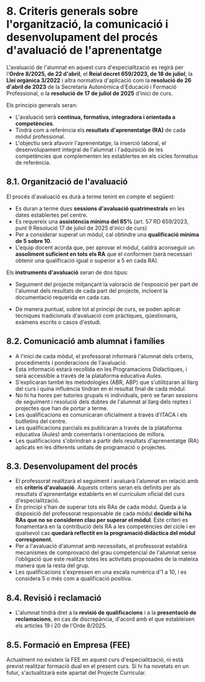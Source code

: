 # 8. Criteris generals sobre l'organització, la comunicació i desenvolupament del procés d'avaluació de l'aprenentatge

L'avaluació de l'alumnat en aquest curs d'especialització es regirà per l'**Ordre 8/2025, de 22 d'abril**, el **Reial decret 659/2023, de 18 de juliol**, la **Llei orgànica 3/2022** i altra normativa d'aplicació com la **resolució de 26 d'abril de 2023** de la Secretaría Autonòmica d'Educació i Formació Professional, o la **resolució de 17 de juliol de 2025** d'inici de curs.

Els principis generals seran:

* L'avaluació serà **contínua, formativa, integradora i orientada a competències**.
* Tindrà com a referència els **resultats d'aprenentatge (RA)** de cada mòdul professional.
* L'objectiu serà afavorir l'aprenentatge, la inserció laboral, el desenvolupament integral de l'alumnat i l'adquisició de les competències que complementen les establertes en els cicles formatius de referència.

## 8.1. Organització de l'avaluació

El procés d'avaluació es durà a terme tenint en compte el següent:

* Es duran a terme dues **sessions d'avaluació quatrimestrals** en les dates establertes pel centre.
* Es requereix una **assistència mínima del 85%** (art. 57 RD 659/2023, punt 9 Resolució 17 de juliol de 2025 d'inici de curs)
* Per a considerar superat un mòdul, cal obtindre una **qualificació mínima de 5 sobre 10**.
* L'equip docent acorda que, per aprovar el mòdul, caldrà aconseguir un **assoliment suficient en tots els RA** que el conformen (serà necessari obtenir una qualificació igual o superior a 5 en cada RA).

Els **instruments d'avaluació** seran de dos tipus:

* Seguiment del projecte mitjançant la valoració de l'exposició per part de l'alumnat dels resultats de cada part del projecte, incloent la documentació requerida en cada cas.

* De manera puntual, sobre tot al principi de curs, se poden aplicar tècniques tradicionals d'avaluació com pràctiques, qüestionaris, exàmens escrits o casos d'estudi.

## 8.2. Comunicació amb alumnat i famílies

* A l'inici de cada mòdul, el professorat informarà l'alumnat dels criteris, procediments i ponderacions de l'avaluació.
* Esta informació estarà recollida en les Programacions Didàctiques, i serà accessible a través de la plataforma educativa *Aules*.
* S'explicaran també les metodologies (ABR, ABP) que s'utilitzaran al llarg del curs i quina influència tindran en el resultat final de cada mòdul.
* No hi ha hores per tutories grupals ni individuals, però se faran sessions de seguiment i resolució dels dubtes de l'alumnat al llarg dels reptes i projectes que han de portar a terme. 
* Les qualificacions es comunicaran oficialment a través d'ITACA i els butlletins del centre.
* Les qualificacions parcials es publicaran a través de la plataforma educativa (Aules) amb comentaris i orientacions de millora.
* Les qualificacions s'obrindran a partir dels resultats d'aprenentatge (RA) aplicats en les diferents unitats de programació o projectes.

<!-- 
De la pàgina 14 de la guia:

És important que el PCCF reflectisca els acords aconseguits per l'equip educatiu en relació amb el tractament dels diferents RA dels mòduls. Això és: serà necessari superar tots els RA d'un mòdul per a considerar-lo superat? Què determinarà quins RA són imprescindibles per a aprovar i quins no?
-->

## 8.3. Desenvolupament del procés

<!-- Extret pràcticamen de l'exemple de la guia -->

* El professorat realitzarà el seguiment i avaluarà l'alumnat en relació amb els **criteris d'avaluació**. Aquests criteris seran els definits per als resultats d'aprenentatge establerts en el currículum oficial del curs d'especialització.
* En principi s'han de superar tots els RAs de cada mòdul. Queda a la disposició del professorat responsable de cada mòdul **decidir si hi ha RAs que no se consideren clau per superar el mòdul**. Este criteri es fonamentarà en la contribució dels RA a les competències del cicle i en qualsevol cas **quedarà reflectit en la programació didàctica del mòdul corresponent.**
* Per a l'avaluació d'alumnat amb necessitats, el professorat establirà mecanismes de comprovació del grau competencial de l'alumnat sense l'obligació que este realitze totes les activitats proposades de la mateixa manera que la resta del grup.
* Les qualificacions s'expressen en una escala numèrica d'1 a 10, i es considera 5 o més com a qualificació positiva.

## 8.4. Revisió i reclamació

* L'alumnat tindrà dret a la **revisió de qualificacions** i a la **presentació de reclamacions**, en cas de discrepància, d'acord amb el que estableixen els articles 19 i 20 de l'Orde 8/2025.

## 8.5. Formació en Empresa (FEE)

<!-- Extret del decret 114/2025

L'article 7 del Decret 114/2025 ens parla de la Formació en Empresa o Organisme equiparat, i s'indica que tot i no tenir currículum propi, contribueix al desenvolupament de part dels RA dels mòduls professionals i, de manera conjunta amb la formació al centr docent, a l'assoliment de les competències generals, professionals i per a l'ocupabilitat del cicle.

En aquest mateix article s'indiquen els següents criteris que ha de complir l'alumnat per iniciar l'FEE:

> – Tindre complits 16 anys.
> – Haver adquirit les competències relatives als riscos específics i les mesures de prevenció de riscos laborals en les activitats professionals corresponents al perfil professional segons es requerisca en la normativa vigent en matèria de prevenció de riscos laborals, per la qual cosa resulta obligatòria la seua ubicació temporal en el primer trimestre del primer curs.
> – Estar en condicions de complir amb tots els compromisos establits en l'article 153.3 del RD 659/2023, de 18 de juliol, d'Ordenació del Sistema de Formació Professional.
>
> Segons aquest article 153.3 del RD 659/2023, aquests compromisos són:
>
> a) Complir amb el calendari i horari formatiu establit en l'empresa o organisme equiparat, del qual han d'haver sigut prèviament informats.
>
> b) Complir amb les normes establides per l'empresa o organisme equiparat, especialment les referides a la prevenció de riscos laborals.
>
> c) Aplicar i complir adequadament amb les tasques formatives que se li encomanen en l'empresa o organisme equiparat, d'acord amb el pla de formació i la programació establida, respectant el règim intern de funcionament d'esta.
>
> d) Respectar i cuidar els mitjans materials que es posen a la seua disposició.
>
> e) Comunicar a l'empresa o organisme equiparat amb l'antelació que siga possible qualsevol absència.
>
> f) Respecten la màxima confidencialitat durant el seu període de formació en l'empresa o organisme equiparat i a la finalització d'esta. A més, no se li permet la reproducció o emmagatzematge de dades de l'empresa o organisme equiparat, ni la seua transmissió, qualsevol que siga el mitjà utilitzat per a això, sense permís exprés del tutor o tutora de l'empresa o organisme equiparat.
>
> g) Altres acordades amb l'empresa o organisme equiparat i incorporades en el present conveni.

Tal i com s'indica al Decret *S'entendrà que no està en condicions de complir-los si aqueixos mateixos compromisos no s'han aconseguit en el centre docent, sense perjuí de l'obligació de l'alumnat d'aconseguir les competències mínimes necessàries per a cursar part de la seua formació en l'empresa i poder superar els mòduls formatius.*

*Per a això, abans de començar el període d'FEE, l'equip docent decidirà de manera col·legiada quines persones estan en condicions de complir aquests compromisos, i quines no, i en aquest cas hauran de motivar les circumstàncies que excepcionalment impedixen l'FE d'una determinada persona. La proposta col·legiada de l'equip docent, que haurà de ser transparent i objectiva, s'elevarà documentalment a la direcció d'estudis perquè adopte la decisió corresponent.*

Seguint amb les indicacions del Decret, *si la direcció d'estudis, a proposta de l'equip docent, adopta la decisió que una persona no s'incorpore al període d'FEE, aquesta continuarà la seua formació en el centre educatiu i serà avaluada pel professorat responsable de cada mòdul.*

El Decret també estableix altres consideracions sobre la FEE, tals com:

* L'FEE es formalitzarà conjuntament per un representant de l'empresa i els representants del centre, sobre la base de criteris objectius i acordats amb l'empresa, mitjançant acords i convenis de col·laboració subscrits per la direcció o titularitat del centre docent i el representant legal de l'empresa o organisme equiparat.
* En cap cas la formació en empresa tindrà la consideració de pràctiques ni suposarà la substitució de les funcions que corresponen a un treballador o treballadora en l'empresa.
* En règim general la relació entre l'alumnat i l'empresa o organisme equiparat s'acollirà al que es disposa en la normativa vigent.

Respecta a l'organització, el Decret, seguint amb la normativa estatal indica que la FEE es pot desenvolupar de dues formes:

* **Acumulada**, quan la formació es realitze en un període de temps únic durant el curs acadèmic.
* **En alternança**, quan la formació es realitze en diversos períodes alterns en l'empresa i en el centre docent.

A més, es parla dels dos règims de la FEE atenent a la durada total:

a) **Règim general**, d'una durada d'entre el 25% i el 35% de la durada del cicle, i al menys amb el 10% dels resultats d'aprenentatge, distribuits entre tots els cursos que componen el cicle formatiu.

b) **Règim intensiu**, d'una durada com a mínim del 35% de la durada del cicle, i amb al menys el 30% dels resultats d'aprenentatge, amb autorització prèvia de la Direcció Terrirorial d'Educació.

Al nostre centre, donades les circumstàncies de l'entorn descrites en apartats anteriors (predomini de pimes, amb pocs empleats i molt especialitzades) i per tal d'afavorir una formació el més homogènia i completa del nostre alumnat, la FE es desenvoluparà **de forma acumulada** i en **règim general**. Amb una durada del cicle de 2000 hores, això suposa 500 hores de pràctiques, que es distribuiran en 120 hores al final del primer curs, i 380 al final del segon curs.

<!-- 

Aci caldria fer alguna menció als RAs que s'avaluen en empresa, o al menys referenciar que en cada programació didàctica s'incorporaran aquests?

***Coordinació i seguiment de l'avaluació FEE***

Per tal d'assegurar la coherència i coordinació entre l'empresa i el centre educatiu, es realitzarà un seguiment conjunt de l'alumnat mitjançant reunions periòdiques entre el tutor de FEE a l'empresa i el tutor acadèmic al centre, amb la col·laboració de la resta de professorat del grup. Durant aquestes reunions es revisarà el progrés de l'alumnat en la consecució dels RA establerts per a la formació en empresa, i es discutirà qualsevol possible ajust que calga realitzar en el pla de formació.

Aquesta coordinació permetrà garantir que l'alumnat adquirisca una formació integral i ajustada als requeriments del mercat laboral, a la vegada que es fomentarà l'intercanvi de coneixements i experiències entre l'entorn acadèmic i el professional.

## 8.6. Avaluació del professorat i del procés docent

En l'avaluació del procés docent es tindrà en compte:

* L'evolució de l'alumnat mitjançant el treball, els projectes realitzats i el feedback que s'obté del mateix,
* El seguiment trimestral de la programació per tal d'ajustar-la a l'evolució del grup d'alumnes.
* Al marge d'aquesta avaluació continua, al finalitzar cada curs acadèmic, el departament didàctic avaluarà les seues programacions a la vista dels resultats obtinguts pels alumnes. L'avaluació de la programació didàctica es referirà a aspectes com:
    * La selecció, distribució i seqüenciació dels continguts.
    * Els criteris d'avaluació.
    * La metodologia didàctica aplicada.
    * Els materials i recursos didàctics utilitzats.
    * Els resultats obtinguts pels alumnes.
--> 

Actualment no existeix la FEE en aquest curs d'especialització, ni està previst realitzar formació dual en el present curs. Si hi ha novetats en un futur, s'actualitzarà este apartat del Projecte Curricular.
